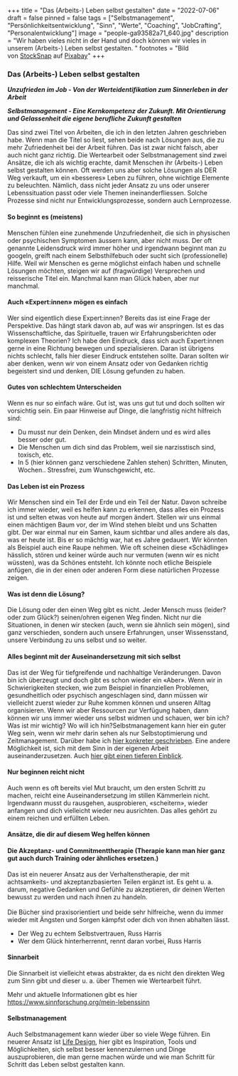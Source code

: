 +++
title = "Das (Arbeits-) Leben selbst gestalten"
date = "2022-07-06"
draft = false
pinned = false
tags = ["Selbstmanagement", "Persönlichkeitsentwicklung", "Sinn", "Werte", "Coaching", "JobCrafting", "Personalentwicklung"]
image = "people-ga93582a71_640.jpg"
description = "Wir haben vieles nicht in der Hand und doch können wir vieles in unserem (Arbeits-) Leben selbst gestalten. "
footnotes = "Bild von [StockSnap](https://pixabay.com/de/users/stocksnap-894430/?utm_source=link-attribution&utm_medium=referral&utm_campaign=image&utm_content=2591874) auf [Pixabay](https://pixabay.com/de/?utm_source=link-attribution&utm_medium=referral&utm_campaign=image&utm_content=2591874)"
+++
### **Das (Arbeits-) Leben selbst gestalten**

***Unzufrieden im Job - Von der Werteidentifikation zum Sinnerleben in der Arbeit*** 

***Selbstmanagement - Eine Kernkompetenz der Zukunft. Mit Orientierung und Gelassenheit die eigene berufliche Zukunft gestalten***  

Das sind zwei Titel von Arbeiten, die ich in den letzten Jahren geschrieben habe. Wenn man die Titel so liest, sehen beide nach Lösungen aus, die zu mehr Zufriedenheit bei der Arbeit führen. Das ist zwar nicht falsch, aber auch nicht ganz richtig. Die Wertearbeit oder Selbstmanagement sind zwei Ansätze, die ich als wichtig erachte, damit Menschen ihr (Arbeits-) Leben selbst gestalten können. Oft werden uns aber solche Lösungen als DER Weg verkauft, um ein «besseres» Leben zu führen, ohne wichtige Elemente zu beleuchten. Nämlich, dass nicht jeder Ansatz zu uns oder unserer Lebenssituation passt oder viele Themen ineinanderfliessen. Solche Prozesse sind nicht nur Entwicklungsprozesse, sondern auch Lernprozesse.

#### So beginnt es (meistens)

Menschen fühlen eine zunehmende Unzufriedenheit, die sich in physischen oder psychischen Symptomen äussern kann, aber nicht muss. Der oft genannte Leidensdruck wird immer höher und irgendwann beginnt man zu googeln, greift nach einem Selbsthilfebuch oder sucht sich (professionelle) Hilfe. Weil wir Menschen es gerne möglichst einfach haben und schnelle Lösungen möchten, steigen wir auf (fragwürdige) Versprechen und reisserische Titel ein. Manchmal kann man Glück haben, aber nur manchmal.

#### Auch «Expert:innen» mögen es einfach

Wer sind eigentlich diese Expert:innen? Bereits das ist eine Frage der Perspektive. Das hängt stark davon ab, auf was wir anspringen. Ist es das Wissenschaftliche, das Spirituelle, trauen wir Erfahrungsberichten oder komplexen Theorien? Ich habe den Eindruck, dass sich auch Expert:innen gerne in eine Richtung bewegen und spezialisieren. Daran ist übrigens nichts schlecht, falls hier dieser Eindruck entstehen sollte. Daran sollten wir aber denken, wenn wir von einem Ansatz oder von Gedanken richtig begeistert sind und denken, DIE Lösung gefunden zu haben.

#### Gutes von schlechtem Unterscheiden

Wenn es nur so einfach wäre. Gut ist, was uns gut tut und doch sollten wir vorsichtig sein. Ein paar Hinweise auf Dinge, die langfristig nicht hilfreich sind:

* Du musst nur dein Denken, dein Mindset ändern und es wird alles besser oder gut.
* Die Menschen um dich sind das Problem, weil sie narzisstisch sind, toxisch, etc. 
* In 5 (hier können ganz verschiedene Zahlen stehen) Schritten, Minuten, Wochen.. Stressfrei, zum Wunschgewicht, etc. 

#### Das Leben ist ein Prozess

Wir Menschen sind ein Teil der Erde und ein Teil der Natur. Davon schreibe ich immer wieder, weil es helfen kann zu erkennen, dass alles ein Prozess ist und selten etwas von heute auf morgen ändert. Stellen wir uns einmal einen mächtigen Baum vor, der im Wind stehen bleibt und uns Schatten gibt. Der war einmal nur ein Samen, kaum sichtbar und alles andere als das, was er heute ist. Bis er so mächtig war, hat es Jahre gedauert. Wir könnten als Beispiel auch eine Raupe nehmen. Wie oft scheinen diese «Schädlinge» hässlich, stören und keiner würde auch nur vermuten (wenn wir es nicht wüssten), was da Schönes entsteht. Ich könnte noch etliche Beispiele anfügen, die in der einen oder anderen Form diese natürlichen Prozesse zeigen.

#### Was ist denn die Lösung?

Die Lösung oder den einen Weg gibt es nicht. Jeder Mensch muss (leider? oder zum Glück?) seinen/ohren eigenen Weg finden. Nicht nur die Situationen, in denen wir stecken (auch, wenn sie ähnlich sein mögen), sind ganz verschieden, sondern auch unsere Erfahrungen, unser Wissensstand, unsere Verbindung zu uns selbst und so weiter.

#### Alles beginnt mit der Auseinandersetzung mit sich selbst

Das ist der Weg für tiefgreifende und nachhaltige Veränderungen. Davon bin ich überzeugt und doch gibt es schon wieder ein «Aber». Wenn wir in Schwierigkeiten stecken, wie zum Beispiel in finanziellen Problemen, gesundheitlich oder psychisch angeschlagen sind, dann müssen wir vielleicht zuerst wieder zur Ruhe kommen können und unseren Alltag organisieren. Wenn wir aber Ressourcen zur Verfügung haben, dann können wir uns immer wieder uns selbst widmen und schauen, wer bin ich? Was ist mir wichtig? Wo will ich hin?Selbstmanagement kann hier ein guter Weg sein, wenn wir mehr darin sehen als nur Selbstoptimierung und Zeitmanagement. Darüber habe ich [hier konkreter geschrieben](https://www.bensblog.ch/selbstmanagement2/). Eine andere Möglichkeit ist, sich mit dem Sinn in der eigenen Arbeit auseinanderzusetzen. Auch [hier gibt einen tieferen Einblick](https://www.bensblog.ch/sinn-in-der-arbeit-finden/). 

#### Nur beginnen reicht nicht

Auch wenn es oft bereits viel Mut braucht, um den ersten Schritt zu machen, reicht eine Auseinandersetzung im stillen Kämmerlein nicht. Irgendwann musst du rausgehen, ausprobieren, «scheitern», wieder anfangen und dich vielleicht wieder neu ausrichten. Das alles gehört zu einem reichen und erfüllten Leben. 

#### Ansätze, die dir auf diesem Weg helfen können

#### Die Akzeptanz- und Commitmenttherapie (Therapie kann man hier ganz gut auch durch Training oder ähnliches ersetzen.)

Das ist ein neuerer Ansatz aus der Verhaltenstherapie, der mit achtsamkeits- und akzeptanzbasierten Teilen ergänzt ist. Es geht u. a. darum, negative Gedanken und Gefühle zu akzeptieren, dir deinen Werten bewusst zu werden und nach ihnen zu handeln. \
\
Die Bücher sind praxisorientiert und beide sehr hilfreiche, wenn du immer wieder mit Ängsten und Sorgen kämpfst oder dich von ihnen abhalten lässt. 

* Der Weg zu echtem Selbstvertrauen, Russ Harris
* Wer dem Glück hinterherrennt, rennt daran vorbei, Russ Harris

#### Sinnarbeit

Die Sinnarbeit ist vielleicht etwas abstrakter, da es nicht den direkten Weg zum Sinn gibt und dieser u. a. über Themen wie Wertearbeit führt. 

Mehr und aktuelle Informationen gibt es hier <https://www.sinnforschung.org/mein-lebenssinn>

#### Selbstmanagement

Auch Selbstmanagement kann wieder über so viele Wege führen. Ein neuerer Ansatz ist [Life Design](https://www.lifedesignlab.ch), hier gibt es Inspiration, Tools und Möglichkeiten, sich selbst besser kennenzulernen und Dinge auszuprobieren, die man gerne machen würde und wie man Schritt für Schritt das Leben selbst gestalten kann.